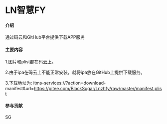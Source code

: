 # LN智慧FY

#### 介绍
通过码云和GitHub平台提供下载APP服务

#### 主要内容

1.图片和plist都在码云上。

2.由于ipa在码云上不能正常安装，就将ipa放在GitHub上提供下载服务。

3.下载地址为:
itms-services://?action=download-manifest&url=https://gitee.com/BlackSugar/Lnzhfy/raw/master/manifest.plist


#### 参与贡献

SG

